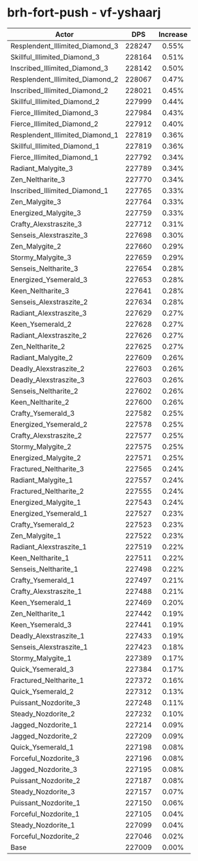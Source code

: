 # brh-fort-push - vf-yshaarj
| Actor | DPS | Increase |
|---|:---:|:---:|
|Resplendent_Illimited_Diamond_3|228247|0.55%|
|Skillful_Illimited_Diamond_3|228164|0.51%|
|Inscribed_Illimited_Diamond_3|228142|0.50%|
|Resplendent_Illimited_Diamond_2|228067|0.47%|
|Inscribed_Illimited_Diamond_2|228021|0.45%|
|Skillful_Illimited_Diamond_2|227999|0.44%|
|Fierce_Illimited_Diamond_3|227984|0.43%|
|Fierce_Illimited_Diamond_2|227912|0.40%|
|Resplendent_Illimited_Diamond_1|227819|0.36%|
|Skillful_Illimited_Diamond_1|227819|0.36%|
|Fierce_Illimited_Diamond_1|227792|0.34%|
|Radiant_Malygite_3|227789|0.34%|
|Zen_Neltharite_3|227770|0.34%|
|Inscribed_Illimited_Diamond_1|227765|0.33%|
|Zen_Malygite_3|227764|0.33%|
|Energized_Malygite_3|227759|0.33%|
|Crafty_Alexstraszite_3|227712|0.31%|
|Senseis_Alexstraszite_3|227698|0.30%|
|Zen_Malygite_2|227660|0.29%|
|Stormy_Malygite_3|227659|0.29%|
|Senseis_Neltharite_3|227654|0.28%|
|Energized_Ysemerald_3|227653|0.28%|
|Keen_Neltharite_3|227641|0.28%|
|Senseis_Alexstraszite_2|227634|0.28%|
|Radiant_Alexstraszite_3|227629|0.27%|
|Keen_Ysemerald_2|227628|0.27%|
|Radiant_Alexstraszite_2|227626|0.27%|
|Zen_Neltharite_2|227625|0.27%|
|Radiant_Malygite_2|227609|0.26%|
|Deadly_Alexstraszite_2|227603|0.26%|
|Deadly_Alexstraszite_3|227603|0.26%|
|Senseis_Neltharite_2|227602|0.26%|
|Keen_Neltharite_2|227600|0.26%|
|Crafty_Ysemerald_3|227582|0.25%|
|Energized_Ysemerald_2|227578|0.25%|
|Crafty_Alexstraszite_2|227577|0.25%|
|Stormy_Malygite_2|227575|0.25%|
|Energized_Malygite_2|227571|0.25%|
|Fractured_Neltharite_3|227565|0.24%|
|Radiant_Malygite_1|227557|0.24%|
|Fractured_Neltharite_2|227555|0.24%|
|Energized_Malygite_1|227543|0.24%|
|Energized_Ysemerald_1|227527|0.23%|
|Crafty_Ysemerald_2|227523|0.23%|
|Zen_Malygite_1|227522|0.23%|
|Radiant_Alexstraszite_1|227519|0.22%|
|Keen_Neltharite_1|227511|0.22%|
|Senseis_Neltharite_1|227498|0.22%|
|Crafty_Ysemerald_1|227497|0.21%|
|Crafty_Alexstraszite_1|227488|0.21%|
|Keen_Ysemerald_1|227469|0.20%|
|Zen_Neltharite_1|227442|0.19%|
|Keen_Ysemerald_3|227441|0.19%|
|Deadly_Alexstraszite_1|227433|0.19%|
|Senseis_Alexstraszite_1|227423|0.18%|
|Stormy_Malygite_1|227389|0.17%|
|Quick_Ysemerald_3|227384|0.17%|
|Fractured_Neltharite_1|227372|0.16%|
|Quick_Ysemerald_2|227312|0.13%|
|Puissant_Nozdorite_3|227248|0.11%|
|Steady_Nozdorite_2|227232|0.10%|
|Jagged_Nozdorite_1|227214|0.09%|
|Jagged_Nozdorite_2|227209|0.09%|
|Quick_Ysemerald_1|227198|0.08%|
|Forceful_Nozdorite_3|227196|0.08%|
|Jagged_Nozdorite_3|227195|0.08%|
|Puissant_Nozdorite_2|227187|0.08%|
|Steady_Nozdorite_3|227157|0.07%|
|Puissant_Nozdorite_1|227150|0.06%|
|Forceful_Nozdorite_1|227105|0.04%|
|Steady_Nozdorite_1|227099|0.04%|
|Forceful_Nozdorite_2|227046|0.02%|
|Base|227009|0.00%|
